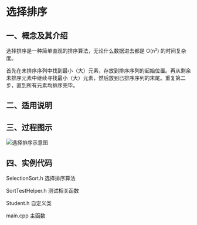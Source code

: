 # 选择排序

## 一、概念及其介绍

选择排序是一种简单直观的排序算法，无论什么数据进去都是 O(n²) 的时间复杂度。

首先在未排序序列中找到最小（大）元素，存放到排序序列的起始位置。再从剩余未排序元素中继续寻找最小（大）元素，然后放到已排序序列的末尾。重复第二步，直到所有元素均排序完毕。

## 二、适用说明




## 三、过程图示

![选择排序示意图](https://github.com/wanyu416/Data-Strucure/blob/main/src/SelectionSort.gif)

## 四、实例代码

SelectionSort.h  选择排序算法

SortTestHelper.h  测试相关函数

Student.h  自定义类

main.cpp  主函数

